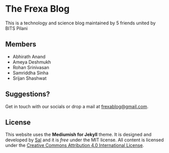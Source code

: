 # The Frexa Blog

This is a technology and science blog maintained by 5 friends united by BITS Pilani

## Members

- Abhirath Anand
- Ameya Deshmukh
- Rohan Srinivasan
- Samriddha Sinha
- Srijan Shashwat

## Suggestions?

Get in touch with our socials or drop a mail at [frexablog@gmail.com](mailto:frexablog@gmail.com).

## License

This website uses the **Mediumish for Jekyll** theme. It is designed and developed by [Sal](https://www.wowthemes.net) and it is *free* under the MIT license. All content is licensed under the [Creative Commons Attribution 4.0 International License](http://creativecommons.org/licenses/by/4.0/). 

